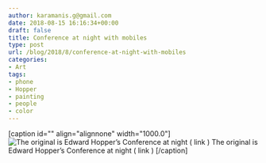 ```yaml
---
author: karamanis.g@gmail.com
date: 2018-08-15 16:16:34+00:00
draft: false
title: Conference at night with mobiles
type: post
url: /blog/2018/8/conference-at-night-with-mobiles
categories:
- Art
tags:
- phone
- Hopper
- painting
- people
- color
---
```


[caption id="" align="alignnone" width="1000.0"]![ The original is Edward Hopper’s Conference at night ( link ) ](/images/2018-08-15-20188conference-at-night-with-mobiles/85993E65-348F-4991-99F7-F71E2F76C982.JPG)
 The original is Edward Hopper’s Conference at night ( link ) [/caption]
